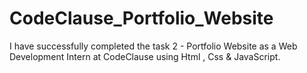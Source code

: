 # CodeClause_Portfolio_Website
I have successfully completed the task 2 - Portfolio Website as a Web Development Intern at CodeClause using Html , Css &amp; JavaScript.
